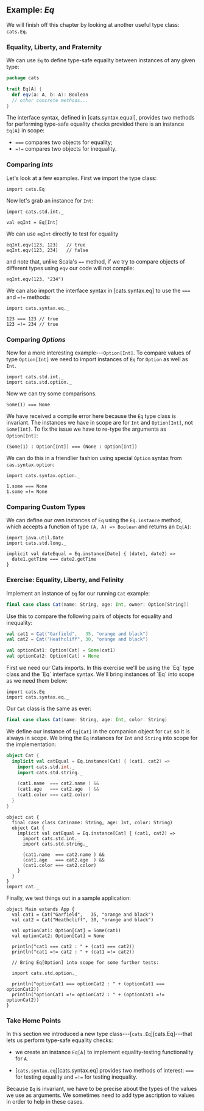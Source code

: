 ## Example: *Eq*

We will finish off this chapter by looking at another useful type class: `cats.Eq`.

### Equality, Liberty, and Fraternity

We can use `Eq` to define type-safe equality between instances of any given type:

``` scala
package cats

trait Eq[A] {
  def eqv(a: A, b: A): Boolean
  // other concrete methods...
}
```

The interface syntax, defined in [cats.syntax.equal], provides two methods for performing type-safe equality checks provided there is an instance `Eq[A]` in scope:

 - `===` compares two objects for equality;
 - `=!=` compares two objects for inequality.

### Comparing *Ints*

Let's look at a few examples. First we import the type class:

```tut:book
import cats.Eq
```

Now let's grab an instance for `Int`:

```tut:book
import cats.std.int._

val eqInt = Eq[Int]
```

We can use `eqInt` directly to test for equality

```tut:book
eqInt.eqv(123, 123)   // true
eqInt.eqv(123, 234)   // false
```

and note that, unlike Scala's `==` method, if we try to compare objects of different types using `eqv` our code will not compile:

```tut:fail:book
eqInt.eqv(123, "234")
```

We can also import the interface syntax in [cats.syntax.eq] to use the `===` and `=!=` methods:

```tut:book
import cats.syntax.eq._

123 === 123 // true
123 =!= 234 // true
```

### Comparing *Options*

Now for a more interesting example---`Option[Int]`. To compare values of type `Option[Int]` we need to import instances of `Eq` for `Option` as well as `Int`.

```tut:book
import cats.std.int._
import cats.std.option._
```

Now we can try some comparisons.

```tut:fail:book
Some(1) === None
```

We have received a compile error here because the `Eq` type class is invariant. The instances we have in scope are for `Int` and `Option[Int]`, not `Some[Int]`. To fix the issue we have to re-type the arguments as `Option[Int]`:

```tut:book
(Some(1) : Option[Int]) === (None : Option[Int])
```

We can do this in a friendlier fashion using special `Option` syntax from `cas.syntax.option`:

```tut:book
import cats.syntax.option._

1.some === None
1.some =!= None
```

### Comparing Custom Types

We can define our own instances of `Eq` using the `Eq.instance` method, which accepts a function of type `(A, A) => Boolean` and returns an `Eq[A]`:

```tut:book
import java.util.Date
import cats.std.long._

implicit val dateEqual = Eq.instance[Date] { (date1, date2) =>
  date1.getTime === date2.getTime
}
```

### Exercise: Equality, Liberty, and Felinity

Implement an instance of `Eq` for our running `Cat` example:

```scala
final case class Cat(name: String, age: Int, owner: Option[String])
```

Use this to compare the following pairs of objects for equality and inequality:

```scala
val cat1 = Cat("Garfield",   35, "orange and black")
val cat2 = Cat("Heathcliff", 30, "orange and black")

val optionCat1: Option[Cat] = Some(cat1)
val optionCat2: Option[Cat] = None
```

<div class="solution">
First we need our Cats imports. In this exercise we'll be using the `Eq` type class and the `Eq` interface syntax. We'll bring instances of `Eq` into scope as we need them below:

```tut:book
import cats.Eq
import cats.syntax.eq._
```

Our `Cat` class is the same as ever:

``` scala
final case class Cat(name: String, age: Int, color: String)
```

We define our instance of `Eq[Cat]` in the companion object for `Cat` so it is always in scope. We bring the `Eq` instances for `Int` and `String` into scope for the implementation:

``` scala
object Cat {
  implicit val catEqual = Eq.instance[Cat] { (cat1, cat2) =>
    import cats.std.int._
    import cats.std.string._

    (cat1.name  === cat2.name ) &&
    (cat1.age   === cat2.age  ) &&
    (cat1.color === cat2.color)
  }
}
```

```tut:silent
object cat {
  final case class Cat(name: String, age: Int, color: String)
  object Cat {
    implicit val catEqual = Eq.instance[Cat] { (cat1, cat2) =>
      import cats.std.int._
      import cats.std.string._

      (cat1.name  === cat2.name ) &&
      (cat1.age   === cat2.age  ) &&
      (cat1.color === cat2.color)
    }
  }
}
import cat._
```

Finally, we test things out in a sample application:

```tut:book
object Main extends App {
  val cat1 = Cat("Garfield",   35, "orange and black")
  val cat2 = Cat("Heathcliff", 30, "orange and black")

  val optionCat1: Option[Cat] = Some(cat1)
  val optionCat2: Option[Cat] = None

  println("cat1 === cat2 : " + (cat1 === cat2))
  println("cat1 =!= cat2 : " + (cat1 =!= cat2))

  // Bring Eq[Option] into scope for some further tests:

  import cats.std.option._

  println("optionCat1 === optionCat2 : " + (optionCat1 === optionCat2))
  println("optionCat1 =!= optionCat2 : " + (optionCat1 =!= optionCat2))
}
```
</div>

### Take Home Points

In this section we introduced a new type class---[`cats.Eq`][cats.Eq]---that lets us perform type-safe equality checks:

 - we create an instance `Eq[A]` to implement equality-testing functionality for `A`.

 - [`cats.syntax.eq`][cats.syntax.eq] provides two methods of interest: `===` for testing equality and `=!=` for testing inequality.

Because `Eq` is invariant, we have to be precise about the types of the values we use as arguments. We sometimes need to add type ascription to values in order to help in these cases.

